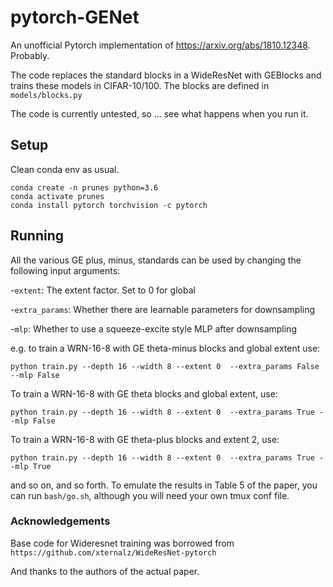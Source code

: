 # pytorch-GENet

An unofficial Pytorch implementation of https://arxiv.org/abs/1810.12348. Probably.

The code replaces the standard blocks in a WideResNet with GEBlocks and trains these models in CIFAR-10/100. The blocks are defined in `models/blocks.py`

The code is currently untested, so ... see what happens when you run it.

## Setup
Clean conda env as usual.

```
conda create -n prunes python=3.6
conda activate prunes
conda install pytorch torchvision -c pytorch
```

## Running

All the various GE plus, minus, standards can be used by changing the following input arguments:

-`extent`: The extent factor. Set to 0 for global

-`extra_params`: Whether there are learnable parameters for downsampling

-`mlp`: Whether to use a squeeze-excite style MLP after downsampling  


e.g. to train a WRN-16-8 with GE theta-minus blocks and global extent use:
```
python train.py --depth 16 --width 8 --extent 0  --extra_params False --mlp False
```
To train a WRN-16-8 with GE theta blocks and global extent, use:
```
python train.py --depth 16 --width 8 --extent 0  --extra_params True --mlp False
```
To train a WRN-16-8 with GE theta-plus blocks and extent 2, use:
```
python train.py --depth 16 --width 8 --extent 0  --extra_params True --mlp True
```
 
and so on, and so forth. To emulate the results in Table 5 of the paper, you can run `bash/go.sh`, although you will need your own tmux conf file.


### Acknowledgements

Base code for Wideresnet training was borrowed from
 ```https://github.com/xternalz/WideResNet-pytorch```
 
And thanks to the authors of the actual paper. 